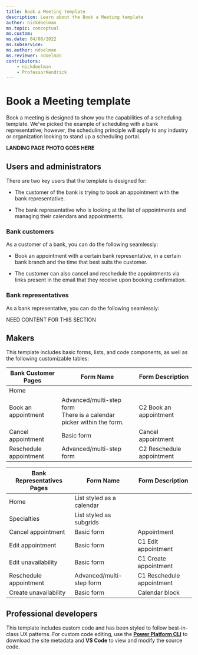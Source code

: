 ```yaml
---
title: Book a Meeting template
description: Learn about the Book a Meeting template
author: nickdoelman
ms.topic: conceptual
ms.custom: 
ms.date: 04/08/2022
ms.subservice:
ms.author: ndoelman
ms.reviewer: ndoelman
contributors:
    - nickdoelman
    - ProfessorKendrick
---
```


# Book a Meeting template

Book a meeting is designed to show you the capabilities of a scheduling template. We've picked the example of scheduling with a bank representative; however, the scheduling principle will apply to any industry or organization looking to stand up a scheduling portal.

**LANDING PAGE PHOTO GOES HERE**

## Users and administrators

There are two key users that the template is designed for:

- The customer of the bank is trying to book an appointment with the bank representative.

- The bank representative who is looking at the list of appointments and managing their calendars and appointments.

### Bank customers

As a customer of a bank, you can do the following seamlessly:

- Book an appointment with a certain bank representative, in a certain bank branch and the time that best suits the customer.

- The customer can also cancel and reschedule the appointments via links present in the email that they receive upon booking confirmation.

### Bank representatives

As a bank representative, you can do the following seamlessly:

NEED CONTENT FOR THIS SECTION

## Makers

This template includes basic forms, lists, and code components, as well as the following customizable tables:

| **Bank Customer Pages** | **Form Name** | **Form Description** | 
|-------------------------|---------------|----------------------|
| Home | |||
| Book an appointment| Advanced/multi-step form <br>There is a calendar picker within the form. | C2 Book an appointment | Customer inputs services interested in, location (virtual or bankbranch), availability, schedules appointment, etc. |
| Cancel appointment | Basic form | Cancel appointment | Customer cancels an appointment that was booked. |
| Reschedule appointment | Advanced/multi-step form | C2 Reschedule appointment | Customer reschedules an appointment that was booked. |

| **Bank Representatives Pages** | **Form Name** | **Form Description** | 
|-------------------------|---------------|----------------------|
| Home | List styled as a calendar | |
| Specialties | List styled as subgrids | |
| Cancel appointment| Basic form | Appointment | Bank representative cancels an appointment that was booked. | |
| Edit appointment | Basic form | C1 Edit appointment | Bank representative edits an appointment that was booked. | 
| Edit unavailability | Basic form | C1 Create appointment | Bank representative edits availability. | 
| Reschedule appointment | Advanced/multi-step form | C1 Reschedule appointment | Bank representative schedules an appointment that was booked. |
| Create unavailability | Basic form | Calendar block | Bank representative creates unavilability. |


## Professional developers

This template includes custom code and has been styled to follow best-in-class UX patterns.  For custom code editing, use the [**Power Platform CLI**](../configure/cli-tutorial.md) to download the site metadata and **VS Code** to view and modify the source code.